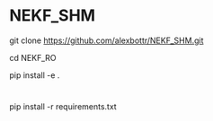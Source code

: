 # NEKF_SHM

git clone https://github.com/alexbottr/NEKF_SHM.git

cd NEKF_RO

pip install -e .

# 
pip install -r requirements.txt

